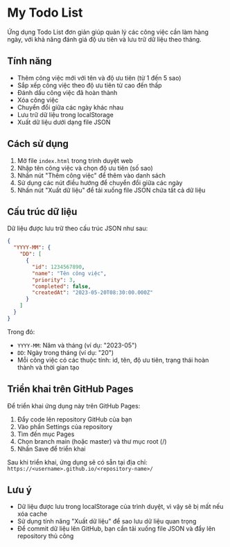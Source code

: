 # My Todo List

Ứng dụng Todo List đơn giản giúp quản lý các công việc cần làm hàng ngày, với khả năng đánh giá độ ưu tiên và lưu trữ dữ liệu theo tháng.

## Tính năng

- Thêm công việc mới với tên và độ ưu tiên (từ 1 đến 5 sao)
- Sắp xếp công việc theo độ ưu tiên từ cao đến thấp
- Đánh dấu công việc đã hoàn thành
- Xóa công việc
- Chuyển đổi giữa các ngày khác nhau
- Lưu trữ dữ liệu trong localStorage
- Xuất dữ liệu dưới dạng file JSON

## Cách sử dụng

1. Mở file `index.html` trong trình duyệt web
2. Nhập tên công việc và chọn độ ưu tiên (số sao)
3. Nhấn nút "Thêm công việc" để thêm vào danh sách
4. Sử dụng các nút điều hướng để chuyển đổi giữa các ngày
5. Nhấn nút "Xuất dữ liệu" để tải xuống file JSON chứa tất cả dữ liệu

## Cấu trúc dữ liệu

Dữ liệu được lưu trữ theo cấu trúc JSON như sau:

```json
{
  "YYYY-MM": {
    "DD": [
      {
        "id": 1234567890,
        "name": "Tên công việc",
        "priority": 3,
        "completed": false,
        "createdAt": "2023-05-20T08:30:00.000Z"
      }
    ]
  }
}
```

Trong đó:

- `YYYY-MM`: Năm và tháng (ví dụ: "2023-05")
- `DD`: Ngày trong tháng (ví dụ: "20")
- Mỗi công việc có các thuộc tính: id, tên, độ ưu tiên, trạng thái hoàn thành và thời gian tạo

## Triển khai trên GitHub Pages

Để triển khai ứng dụng này trên GitHub Pages:

1. Đẩy code lên repository GitHub của bạn
2. Vào phần Settings của repository
3. Tìm đến mục Pages
4. Chọn branch main (hoặc master) và thư mục root (/)
5. Nhấn Save để triển khai

Sau khi triển khai, ứng dụng sẽ có sẵn tại địa chỉ: `https://<username>.github.io/<repository-name>/`

## Lưu ý

- Dữ liệu được lưu trong localStorage của trình duyệt, vì vậy sẽ bị mất nếu xóa cache
- Sử dụng tính năng "Xuất dữ liệu" để sao lưu dữ liệu quan trọng
- Để commit dữ liệu lên GitHub, bạn cần tải xuống file JSON và đẩy lên repository thủ công
